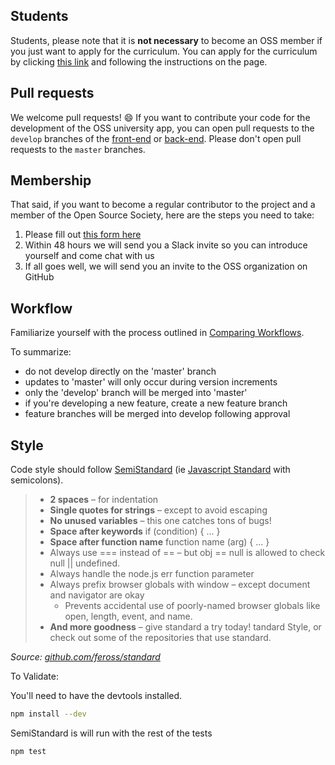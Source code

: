 ## Students
Students, please note that it is **not necessary** to become an OSS member if you just want to apply for the curriculum. You can apply for the curriculum by clicking [this link][apply] and following the instructions on the page.

## Pull requests
We welcome pull requests! :smile:
If you want to contribute your code for the development of the OSS university app, you can open pull requests to the `develop` branches of the [front-end][front-end] or [back-end][back-end].
Please don't open pull requests to the `master` branches.

## Membership
That said, if you want to become a regular contributor to the project and a member of the Open Source Society, here are the steps you need to take:

1. Please fill out [this form here][form]
2. Within 48 hours we will send you a Slack invite so you can introduce yourself and come chat with us
3. If all goes well, we will send you an invite to the OSS organization on GitHub

## Workflow

Familiarize yourself with the process outlined in [Comparing Workflows](comparing-workflows).

To summarize:
- do not develop directly on the 'master' branch
- updates to 'master' will only occur during version increments
- only the 'develop' branch will be merged into 'master'
- if you're developing a new feature, create a new feature branch
- feature branches will be merged into develop following approval

## Style

Code style should follow [SemiStandard][semi-standard] (ie [Javascript Standard](standard) with semicolons).

> - **2 spaces** – for indentation
> - **Single quotes for strings** – except to avoid escaping
> - **No unused variables** – this one catches tons of bugs!
> - **Space after keywords** if (condition) { ... }
> - **Space after function name** function name (arg) { ... }
> - Always use === instead of == – but obj == null is allowed to check null || undefined.
> - Always handle the node.js err function parameter
> - Always prefix browser globals with window – except document and navigator are okay
>   - Prevents accidental use of poorly-named browser globals like open, length, event, and name.
> - **And more goodness** – give standard a try today!
tandard Style, or check out some of the repositories that use standard.

*Source: [github.com/feross/standard][standard]*

To Validate:

You'll need to have the devtools installed.
```bash
npm install --dev
```

SemiStandard is will run with the rest of the tests
```bash
npm test
```

[apply]: https://github.com/open-source-society/computer-science/issues/109
[front-end]: https://github.com/open-source-society/ossu-ui/tree/develop
[back-end]: https://github.com/open-source-society/ossu-api/tree/develop
[form]: https://soullesswaffle.typeform.com/to/xuTU4O
[comparing-workflows]: https://www.atlassian.com/git/tutorials/comparing-workflows
[semi-standard]: https://github.com/Flet/semistandard
[standard]: https://github.com/feross/standard
[more-goodness]: https://github.com/feross/standard/blob/master/RULES.md#javascript-standard-style

